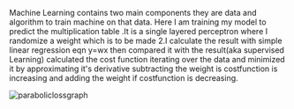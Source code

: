 Machine Learning contains two main components they are data and algorithm to train machine on that data. Here I am training my model to predict the multiplication table .It is a single layered perceptron where I randomize a weight which is to be made 2.I calculate the result with simple linear regression eqn y=wx then compared it with the result(aka supervised Learning) calculated the cost function iterating over the data and minimized it by approximating it's derivative subtracting the weight is costfunction is increasing and adding the weight if costfunction is decreasing.

![paraboliclossgraph](https://github.com/Aashish69-96/LearningNeuralNet2024/blob/main/detection/Image/paraboliclossgraph.png)
